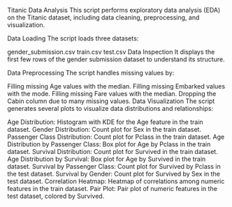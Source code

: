 Titanic Data Analysis 
This script performs exploratory data analysis (EDA) on the Titanic dataset, including data cleaning, preprocessing, and visualization.

Data Loading
The script loads three datasets:

gender_submission.csv
train.csv
test.csv
Data Inspection
It displays the first few rows of the gender submission dataset to understand its structure.

Data Preprocessing
The script handles missing values by:

Filling missing Age values with the median.
Filling missing Embarked values with the mode.
Filling missing Fare values with the median.
Dropping the Cabin column due to many missing values.
Data Visualization
The script generates several plots to visualize data distributions and relationships:

Age Distribution: Histogram with KDE for the Age feature in the train dataset.
Gender Distribution: Count plot for Sex in the train dataset.
Passenger Class Distribution: Count plot for Pclass in the train dataset.
Age Distribution by Passenger Class: Box plot for Age by Pclass in the train dataset.
Survival Distribution: Count plot for Survived in the train dataset.
Age Distribution by Survival: Box plot for Age by Survived in the train dataset.
Survival by Passenger Class: Count plot for Survived by Pclass in the test dataset.
Survival by Gender: Count plot for Survived by Sex in the test dataset.
Correlation Heatmap: Heatmap of correlations among numeric features in the train dataset.
Pair Plot: Pair plot of numeric features in the test dataset, colored by Survived.
